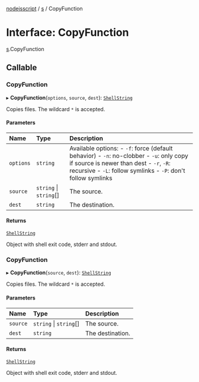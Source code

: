 [nodejsscript](../README.md) / [s](../modules/s.md) / CopyFunction

# Interface: CopyFunction

[s](../modules/s.md).CopyFunction

## Callable

### CopyFunction

▸ **CopyFunction**(`options`, `source`, `dest`): [`ShellString`](../modules/s.md#shellstring)

Copies files. The wildcard `*` is accepted.

#### Parameters

| Name | Type | Description |
| :------ | :------ | :------ |
| `options` | `string` | Available options:        - `-f`: force (default behavior)        - `-n`: no-clobber        - `-u`: only copy if source is newer than dest        - `-r`, `-R`: recursive        - `-L`: follow symlinks        - `-P`: don't follow symlinks |
| `source` | `string` \| `string`[] | The source. |
| `dest` | `string` | The destination. |

#### Returns

[`ShellString`](../modules/s.md#shellstring)

Object with shell exit code, stderr and stdout.

### CopyFunction

▸ **CopyFunction**(`source`, `dest`): [`ShellString`](../modules/s.md#shellstring)

Copies files. The wildcard `*` is accepted.

#### Parameters

| Name | Type | Description |
| :------ | :------ | :------ |
| `source` | `string` \| `string`[] | The source. |
| `dest` | `string` | The destination. |

#### Returns

[`ShellString`](../modules/s.md#shellstring)

Object with shell exit code, stderr and stdout.
